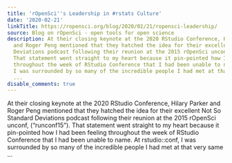 ```yaml
---
title: 'rOpenSci''s Leadership in #rstats Culture'
date: '2020-02-21'
linkTitle: https://ropensci.org/blog/2020/02/21/ropensci-leadership/
source: Blog on rOpenSci - open tools for open science
description: At their closing keynote at the 2020 RStudio Conference, Hilary Parker
  and Roger Peng mentioned that they hatched the idea for their excellent Not So Standard
  Deviations podcast following their reunion at the 2015 rOpenSci unconf, (&ldquo;runconf15&rdquo;).
  That statement went straight to my heart because it pin-pointed how I had been feeling
  throughout the week of RStudio Conference that I had been unable to name. At rstudio::conf,
  I was surrounded by so many of the incredible people I had met at that very same
  ...
disable_comments: true
---
```

At their closing keynote at the 2020 RStudio Conference, Hilary Parker and Roger Peng mentioned that they hatched the idea for their excellent Not So Standard Deviations podcast following their reunion at the 2015 rOpenSci unconf, (&ldquo;runconf15&rdquo;). That statement went straight to my heart because it pin-pointed how I had been feeling throughout the week of RStudio Conference that I had been unable to name. At rstudio::conf, I was surrounded by so many of the incredible people I had met at that very same ...